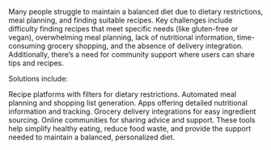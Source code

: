 Many people struggle to maintain a balanced diet due to dietary restrictions, meal planning, and finding suitable recipes. Key challenges include difficulty finding recipes that meet specific needs (like gluten-free or vegan), overwhelming meal planning, lack of nutritional information, time-consuming grocery shopping, and the absence of delivery integration. Additionally, there’s a need for community support where users can share tips and recipes.

Solutions include:

Recipe platforms with filters for dietary restrictions.
Automated meal planning and shopping list generation.
Apps offering detailed nutritional information and tracking.
Grocery delivery integrations for easy ingredient sourcing.
Online communities for sharing advice and support.
These tools help simplify healthy eating, reduce food waste, and provide the support needed to maintain a balanced, personalized diet.
